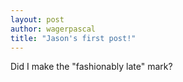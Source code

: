 ```yaml
---
layout: post
author: wagerpascal
title: "Jason's first post!"
---
```


Did I make the "fashionably late" mark?

